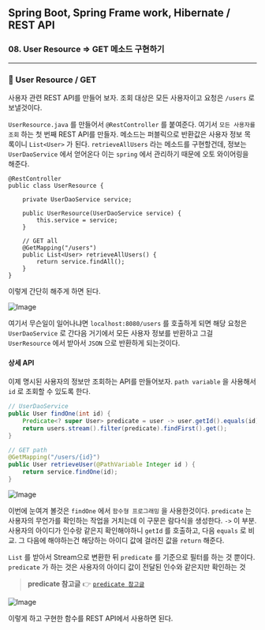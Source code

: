## Spring Boot, Spring Frame work, Hibernate / REST API

### 08. User Resource => GET 메소드 구현하기

---

### 📌 User Resource / GET

사용자 관련 REST API를 만들어 보자.
조회 대상은 모든 사용자이고 요청은 `/users` 로 보낼것이다.

`UserResource.java` 를 만들어서 `@RestController` 를 붙여준다.
여기서 `모든 사용자를 조회` 하는 첫 번째 REST API를 만들자.
메소드는 퍼블릭으로 반환값은 사용자 정보 목록이니 `List<User>` 가 된다. `retrieveAllUsers` 라는 메소드를 구현할건데, 정보는 `UserDaoService` 에서 얻어온다 이는 `spring` 에서 관리하기 때문에 오토 와이어링을 해준다.

```
@RestController
public class UserResource {

	private UserDaoService service;

	public UserResource(UserDaoService service) {
		this.service = service;
	}

	// GET all
	@GetMapping("/users")
	public List<User> retrieveAllUsers() {
		return service.findAll();
	}
}
```

이렇게 간단히 해주게 하면 된다.

![Image](https://github.com/user-attachments/assets/262631dc-c4bc-4ffe-994f-80a0364604af)

여기서 무슨일이 일어나냐면 `localhost:8080/users` 를 호출하게 되면 해당 요청은 `UserDaoService` 로 간다음 거기에서 모든 사용자 정보를 반환하고 그걸 `UserResource` 에서 받아서 `JSON` 으로 반환하게 되는것이다.

#### 상세 API

이제 명시된 사용자의 정보만 조회하는 API를 만들어보자.
`path variable` 을 사용해서 `id` 로 조회할 수 있도록 한다.

```java
// UserDaoService
public User findOne(int id) {
	Predicate<? super User> predicate = user -> user.getId().equals(id);
	return users.stream().filter(predicate).findFirst().get();
}

// GET path
@GetMapping("/users/{id}")
public User retrieveUser(@PathVariable Integer id ) {
	return service.findOne(id);
}
```

![Image](https://github.com/user-attachments/assets/bd543375-0561-4f22-bbee-1d58d272480c)

이번에 눈여겨 볼것은 `findOne` 에서 `함수형 프로그래밍` 을 사용한것이다. `predicate` 는 사용자의 무언가를 확인하는 작업을 거치는데 이 구문은 람다식을 생성한다. `->` 이 부분.
사용자의 아이디가 인수랑 같은지 확인해야하니 `getId` 를 호출하고, 다음 `equals` 로 비교.
그 다음에 해야하는건 해당하는 아이디 값에 걸러진 값을 `return` 해준다.

`List` 를 받아서 Stream으로 변환한 뒤 `predicate` 를 기준으로 필터를 하는 것 뿐이다.
`predicate` 가 하는 것은 사용자의 아이디 값이 전달된 인수와 같은지만 확인하는 것

> **predicate 참고글** 👉 [`predicate 참고글`]

[`predicate 참고글`]: https://yeonyeon.tistory.com/200

![Image](https://github.com/user-attachments/assets/745010bd-41a2-44af-92c4-f33902e6248e)

이렇게 하고 구현한 함수를 REST API에서 사용하면 된다.
